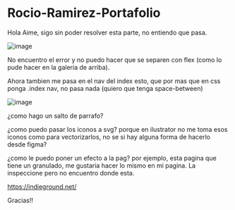 # Rocio-Ramirez-Portafolio
Hola Aime, sigo sin poder resolver esta parte, no entiendo que pasa.

![image](https://github.com/RocioRamiirez/Rocio-Ramirez-Portafolio/assets/164931960/01a90f5f-1d77-44f7-a753-77d3e269f428)

No encuentro el error y no puedo hacer que se separen con flex (como lo pude hacer en la galeria de arriba).

Ahora tambien me pasa en el nav del  index esto, que por mas que en css ponga .index nav, no pasa nada (quiero que tenga space-between)

![image](https://github.com/RocioRamiirez/Rocio-Ramirez-Portafolio/assets/164931960/9df11c64-3df7-41b9-8203-f6268da2ea0b)

¿como hago un salto de parrafo?

¿como puedo pasar los iconos a svg? porque en ilustrator no me toma esos iconos como para vectorizarlos, no se si hay alguna forma de hacerlo desde figma?

¿como le puedo poner un efecto a la pag? por ejemplo, esta pagina que tiene un granulado, me gustaria hacer lo mismo en mi pagina. La inspeccione pero no encuentro donde esta. 

https://indieground.net/

Gracias!!
